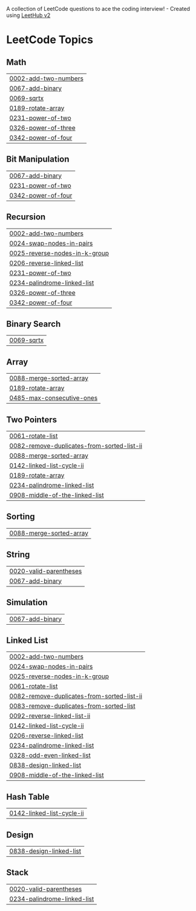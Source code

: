 A collection of LeetCode questions to ace the coding interview! - Created using [LeetHub v2](https://github.com/arunbhardwaj/LeetHub-2.0)
<!---LeetCode Topics Start-->
# LeetCode Topics
## Math
|  |
| ------- |
| [0002-add-two-numbers](https://github.com/dileep2508/CollegeCode/tree/master/0002-add-two-numbers) |
| [0067-add-binary](https://github.com/dileep2508/CollegeCode/tree/master/0067-add-binary) |
| [0069-sqrtx](https://github.com/dileep2508/CollegeCode/tree/master/0069-sqrtx) |
| [0189-rotate-array](https://github.com/dileep2508/CollegeCode/tree/master/0189-rotate-array) |
| [0231-power-of-two](https://github.com/dileep2508/CollegeCode/tree/master/0231-power-of-two) |
| [0326-power-of-three](https://github.com/dileep2508/CollegeCode/tree/master/0326-power-of-three) |
| [0342-power-of-four](https://github.com/dileep2508/CollegeCode/tree/master/0342-power-of-four) |
## Bit Manipulation
|  |
| ------- |
| [0067-add-binary](https://github.com/dileep2508/CollegeCode/tree/master/0067-add-binary) |
| [0231-power-of-two](https://github.com/dileep2508/CollegeCode/tree/master/0231-power-of-two) |
| [0342-power-of-four](https://github.com/dileep2508/CollegeCode/tree/master/0342-power-of-four) |
## Recursion
|  |
| ------- |
| [0002-add-two-numbers](https://github.com/dileep2508/CollegeCode/tree/master/0002-add-two-numbers) |
| [0024-swap-nodes-in-pairs](https://github.com/dileep2508/CollegeCode/tree/master/0024-swap-nodes-in-pairs) |
| [0025-reverse-nodes-in-k-group](https://github.com/dileep2508/CollegeCode/tree/master/0025-reverse-nodes-in-k-group) |
| [0206-reverse-linked-list](https://github.com/dileep2508/CollegeCode/tree/master/0206-reverse-linked-list) |
| [0231-power-of-two](https://github.com/dileep2508/CollegeCode/tree/master/0231-power-of-two) |
| [0234-palindrome-linked-list](https://github.com/dileep2508/CollegeCode/tree/master/0234-palindrome-linked-list) |
| [0326-power-of-three](https://github.com/dileep2508/CollegeCode/tree/master/0326-power-of-three) |
| [0342-power-of-four](https://github.com/dileep2508/CollegeCode/tree/master/0342-power-of-four) |
## Binary Search
|  |
| ------- |
| [0069-sqrtx](https://github.com/dileep2508/CollegeCode/tree/master/0069-sqrtx) |
## Array
|  |
| ------- |
| [0088-merge-sorted-array](https://github.com/dileep2508/CollegeCode/tree/master/0088-merge-sorted-array) |
| [0189-rotate-array](https://github.com/dileep2508/CollegeCode/tree/master/0189-rotate-array) |
| [0485-max-consecutive-ones](https://github.com/dileep2508/CollegeCode/tree/master/0485-max-consecutive-ones) |
## Two Pointers
|  |
| ------- |
| [0061-rotate-list](https://github.com/dileep2508/CollegeCode/tree/master/0061-rotate-list) |
| [0082-remove-duplicates-from-sorted-list-ii](https://github.com/dileep2508/CollegeCode/tree/master/0082-remove-duplicates-from-sorted-list-ii) |
| [0088-merge-sorted-array](https://github.com/dileep2508/CollegeCode/tree/master/0088-merge-sorted-array) |
| [0142-linked-list-cycle-ii](https://github.com/dileep2508/CollegeCode/tree/master/0142-linked-list-cycle-ii) |
| [0189-rotate-array](https://github.com/dileep2508/CollegeCode/tree/master/0189-rotate-array) |
| [0234-palindrome-linked-list](https://github.com/dileep2508/CollegeCode/tree/master/0234-palindrome-linked-list) |
| [0908-middle-of-the-linked-list](https://github.com/dileep2508/CollegeCode/tree/master/0908-middle-of-the-linked-list) |
## Sorting
|  |
| ------- |
| [0088-merge-sorted-array](https://github.com/dileep2508/CollegeCode/tree/master/0088-merge-sorted-array) |
## String
|  |
| ------- |
| [0020-valid-parentheses](https://github.com/dileep2508/CollegeCode/tree/master/0020-valid-parentheses) |
| [0067-add-binary](https://github.com/dileep2508/CollegeCode/tree/master/0067-add-binary) |
## Simulation
|  |
| ------- |
| [0067-add-binary](https://github.com/dileep2508/CollegeCode/tree/master/0067-add-binary) |
## Linked List
|  |
| ------- |
| [0002-add-two-numbers](https://github.com/dileep2508/CollegeCode/tree/master/0002-add-two-numbers) |
| [0024-swap-nodes-in-pairs](https://github.com/dileep2508/CollegeCode/tree/master/0024-swap-nodes-in-pairs) |
| [0025-reverse-nodes-in-k-group](https://github.com/dileep2508/CollegeCode/tree/master/0025-reverse-nodes-in-k-group) |
| [0061-rotate-list](https://github.com/dileep2508/CollegeCode/tree/master/0061-rotate-list) |
| [0082-remove-duplicates-from-sorted-list-ii](https://github.com/dileep2508/CollegeCode/tree/master/0082-remove-duplicates-from-sorted-list-ii) |
| [0083-remove-duplicates-from-sorted-list](https://github.com/dileep2508/CollegeCode/tree/master/0083-remove-duplicates-from-sorted-list) |
| [0092-reverse-linked-list-ii](https://github.com/dileep2508/CollegeCode/tree/master/0092-reverse-linked-list-ii) |
| [0142-linked-list-cycle-ii](https://github.com/dileep2508/CollegeCode/tree/master/0142-linked-list-cycle-ii) |
| [0206-reverse-linked-list](https://github.com/dileep2508/CollegeCode/tree/master/0206-reverse-linked-list) |
| [0234-palindrome-linked-list](https://github.com/dileep2508/CollegeCode/tree/master/0234-palindrome-linked-list) |
| [0328-odd-even-linked-list](https://github.com/dileep2508/CollegeCode/tree/master/0328-odd-even-linked-list) |
| [0838-design-linked-list](https://github.com/dileep2508/CollegeCode/tree/master/0838-design-linked-list) |
| [0908-middle-of-the-linked-list](https://github.com/dileep2508/CollegeCode/tree/master/0908-middle-of-the-linked-list) |
## Hash Table
|  |
| ------- |
| [0142-linked-list-cycle-ii](https://github.com/dileep2508/CollegeCode/tree/master/0142-linked-list-cycle-ii) |
## Design
|  |
| ------- |
| [0838-design-linked-list](https://github.com/dileep2508/CollegeCode/tree/master/0838-design-linked-list) |
## Stack
|  |
| ------- |
| [0020-valid-parentheses](https://github.com/dileep2508/CollegeCode/tree/master/0020-valid-parentheses) |
| [0234-palindrome-linked-list](https://github.com/dileep2508/CollegeCode/tree/master/0234-palindrome-linked-list) |
<!---LeetCode Topics End-->